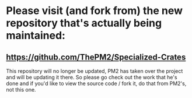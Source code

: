 # Please visit (and fork from) the new repository that's actually being maintained:
## https://github.com/ThePM2/Specialized-Crates 

This repository will no longer be updated, PM2 has taken over the project and will be updating it there. So please go check out the work that he's done and if you'd like to view the source code / fork it, do that from PM2's, not this one.
